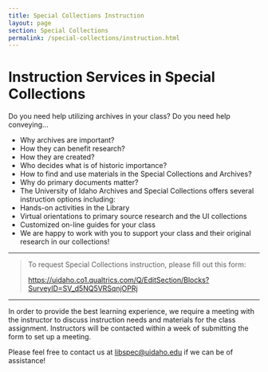 ```yaml
---
title: Special Collections Instruction
layout: page
section: Special Collections
permalink: /special-collections/instruction.html
---
```

# Instruction Services in Special Collections
Do you need help utilizing archives in your class? Do you need help conveying...
- Why archives are important?
- How they can benefit research?
- How they are created?
- Who decides what is of historic importance? 
- How to find and use materials in the Special Collections and Archives? 
- Why do primary documents matter?
- The University of Idaho Archives and Special Collections offers several instruction options including:
- Hands-on activities in the Library
- Virtual orientations to primary source research and the UI collections
- Customized on-line guides for your class
- We are happy to work with you to support your class and their original research in our collections!

---

> To request Special Collections instruction, please fill out this form:
>
>https://uidaho.co1.qualtrics.com/Q/EditSection/Blocks?SurveyID=SV_d5NQ5VRSqnjOPRj

___

In order to provide the best learning experience, we require a meeting with the instructor to discuss instruction needs and materials for the class assignment. Instructors will be contacted within a week of submitting the form to set up a meeting. 

Please feel free to contact us at <libspec@uidaho.edu> if we can be of assistance!
